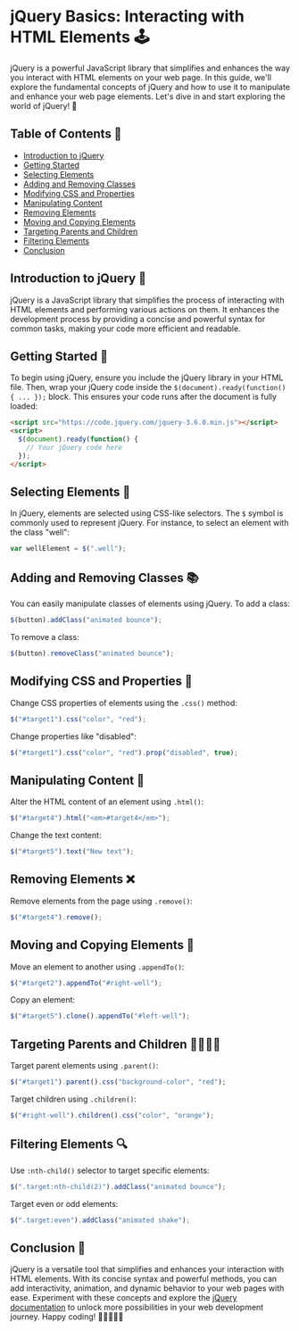 # jQuery Basics: Interacting with HTML Elements 🕹️

jQuery is a powerful JavaScript library that simplifies and enhances the way you interact with HTML elements on your web page. In this guide, we'll explore the fundamental concepts of jQuery and how to use it to manipulate and enhance your web page elements. Let's dive in and start exploring the world of jQuery! 🚀

## Table of Contents 📖

- [Introduction to jQuery](#introduction-to-jquery)
- [Getting Started](#getting-started)
- [Selecting Elements](#selecting-elements)
- [Adding and Removing Classes](#adding-and-removing-classes)
- [Modifying CSS and Properties](#modifying-css-and-properties)
- [Manipulating Content](#manipulating-content)
- [Removing Elements](#removing-elements)
- [Moving and Copying Elements](#moving-and-copying-elements)
- [Targeting Parents and Children](#targeting-parents-and-children)
- [Filtering Elements](#filtering-elements)
- [Conclusion](#conclusion)

## Introduction to jQuery 🌟

jQuery is a JavaScript library that simplifies the process of interacting with HTML elements and performing various actions on them. It enhances the development process by providing a concise and powerful syntax for common tasks, making your code more efficient and readable.

## Getting Started 🏁

To begin using jQuery, ensure you include the jQuery library in your HTML file. Then, wrap your jQuery code inside the `$(document).ready(function() { ... });` block. This ensures your code runs after the document is fully loaded:

```html
<script src="https://code.jquery.com/jquery-3.6.0.min.js"></script>
<script>
  $(document).ready(function() {
    // Your jQuery code here
  });
</script>
```

## Selecting Elements 🎯

In jQuery, elements are selected using CSS-like selectors. The `$` symbol is commonly used to represent jQuery. For instance, to select an element with the class "well":

```js
var wellElement = $(".well");
```

## Adding and Removing Classes 📚

You can easily manipulate classes of elements using jQuery. To add a class:

```js
$(button).addClass("animated bounce");
```

To remove a class:

```js
$(button).removeClass("animated bounce");
```

## Modifying CSS and Properties 🎨

Change CSS properties of elements using the `.css()` method:

```js
$("#target1").css("color", "red");
```

Change properties like "disabled":

```js
$("#target1").css("color", "red").prop("disabled", true);
```

## Manipulating Content 📝

Alter the HTML content of an element using `.html()`:

```js
$("#target4").html("<em>#target4</em>");
```

Change the text content:

```js
$("#target5").text("New text");
```

## Removing Elements ❌

Remove elements from the page using `.remove()`:

```js
$("#target4").remove();
```

## Moving and Copying Elements 🔄

Move an element to another using `.appendTo()`:

```js
$("#target2").appendTo("#right-well");
```

Copy an element:

```js
$("#target5").clone().appendTo("#left-well");
```

## Targeting Parents and Children 👨‍👩‍👧‍👦

Target parent elements using `.parent()`:

```js
$("#target1").parent().css("background-color", "red");
```

Target children using `.children()`:

```js
$("#right-well").children().css("color", "orange");
```

## Filtering Elements 🔍

Use `:nth-child()` selector to target specific elements:

```js
$(".target:nth-child(2)").addClass("animated bounce");
```

Target even or odd elements:

```js
$(".target:even").addClass("animated shake");
```

## Conclusion 🎉

jQuery is a versatile tool that simplifies and enhances your interaction with HTML elements. With its concise syntax and powerful methods, you can add interactivity, animation, and dynamic behavior to your web pages with ease. Experiment with these concepts and explore the [jQuery documentation](https://api.jquery.com/) to unlock more possibilities in your web development journey. Happy coding! 🎈👩‍💻👨‍💻